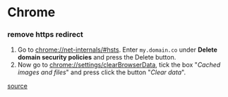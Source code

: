 # Chrome

### remove https redirect

1. Go to [chrome://net-internals/#hsts](chrome://net-internals/#hsts). Enter `my.domain.co` under **Delete domain security policies** and press the Delete button.
2. Now go to [chrome://settings/clearBrowserData](chrome://settings/clearBrowserData), tick the box "_Cached images and files_" and press click the button "_Clear data_".

[source](https://superuser.com/questions/565409/how-to-stop-an-automatic-redirect-from-http-to-https-in-chrome)